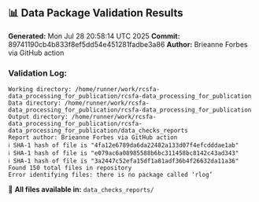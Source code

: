 ## 📊 Data Package Validation Results
**Generated:** Mon Jul 28 20:58:14 UTC 2025
**Commit:** 89741190cb4b833f8ef5dd54e451281fadbe3a86
**Author:** Brieanne Forbes via GitHub action

### Validation Log:
```
Working directory: /home/runner/work/rcsfa-data_processing_for_publication/rcsfa-data_processing_for_publication 
Data directory: /home/runner/work/rcsfa-data_processing_for_publication/rcsfa-data_processing_for_publication 
Output directory: /home/runner/work/rcsfa-data_processing_for_publication/rcsfa-data_processing_for_publication/data_checks_reports 
Report author: Brieanne Forbes via GitHub action 
ℹ SHA-1 hash of file is "4fa12e6789da6da22482a133d07f4efcdddae1ab"
ℹ SHA-1 hash of file is "e079ac6a08985588b6bc311458bc8142c43ad343"
ℹ SHA-1 hash of file is "3a2447c52efa15df1a81adf36b4f26632da11a36"
Found 150 total files in repository
Error identifying files: there is no package called ‘rlog’ 
```

📁 **All files available in:** `data_checks_reports/`
